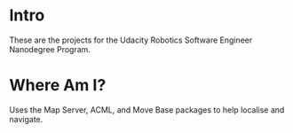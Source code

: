 # Intro
These are the projects for the Udacity Robotics Software Engineer Nanodegree Program.

# Where Am I?
Uses the Map Server, ACML, and Move Base packages to help localise and navigate.
